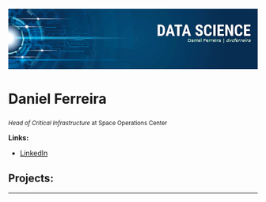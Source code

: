 <p align="center">
  <img src="banner.png" >
</p>

# Daniel Ferreira
<sub>*Head of Critical Infrastructure* at Space Operations Center</sub>

**Links:**
* [LinkedIn](https://www.linkedin.com/in/danielferreiradcf)


## Projects:

---
